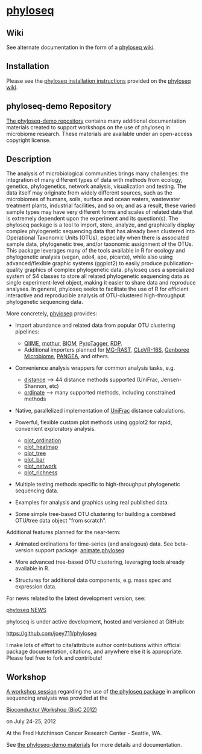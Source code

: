 # [phyloseq](http://joey711.github.com/phyloseq/)

## Wiki
See alternate documentation in the form of a [phyloseq wiki](https://github.com/joey711/phyloseq/wiki).

## Installation
Please see the [phyloseq installation instructions](http://joey711.github.com/phyloseq/Installation) provided on the [phyloseq wiki](https://github.com/joey711/phyloseq/wiki).

## phyloseq-demo Repository
[The phyloseq-demo repository](https://github.com/joey711/phyloseq-demo) contains many additional documentation materials created to support workshops on the use of phyloseq in microbiome research. These materials are available under an open-access copyright license.

## Description

The analysis of microbiological communities brings many challenges: the integration of many different types of data with methods from ecology, genetics, phylogenetics, network analysis, visualization and testing. The data itself may originate from widely different sources, such as the microbiomes of humans, soils, surface and ocean waters, wastewater treatment plants, industrial facilities, and so on; and as a result, these varied sample types may have very different forms and scales of related data that is extremely dependent upon the experiment and its question(s). The phyloseq package is a tool to import, store, analyze, and graphically display complex phylogenetic sequencing data that has already been clustered into Operational Taxonomic Units (OTUs), especially when there is associated sample data, phylogenetic tree, and/or taxonomic assignment of the OTUs. This package leverages many of the tools available in R for ecology and phylogenetic analysis (vegan, ade4, ape, picante), while also using advanced/flexible graphic systems (ggplot2) to easily produce publication-quality graphics of complex phylogenetic data. phyloseq uses a specialized system of S4 classes to store all related phylogenetic sequencing data as single experiment-level object, making it easier to share data and reproduce analyses. In general, phyloseq seeks to facilitate the use of R for efficient interactive and reproducible analysis of OTU-clustered high-throughput phylogenetic sequencing data.

More concretely, [phyloseq](http://joey711.github.com/phyloseq/) provides:

 * Import abundance and related data from popular OTU clustering pipelines:
	- [QIIME](http://qiime.org/), [mothur](http://www.mothur.org/), [BIOM](http://www.qiime.org/svn_documentation/documentation/biom_format.html), [PyroTagger](http://pyrotagger.jgi-psf.org/cgi-bin/index.pl), [RDP](http://pyro.cme.msu.edu/). 
 	- Additional importers planned for [MG-RAST](http://metagenomics.anl.gov/), [CLoVR-16S](http://clovr.org/methods/clovr-16s/), [Genboree Microbiome](http://genboree.org/theCommons/projects/pub-gen-microbiome), [PANGEA](http://www.microgator.org/pangea/), and others.

 * Convenience analysis wrappers for common analysis tasks, e.g.
	- [distance](http://joey711.github.com/phyloseq/distance)  --> 44 distance methods supported (UniFrac, Jensen-Shannon, etc)
	- [ordinate](http://joey711.github.com/phyloseq/ordinate)  --> many supported methods, including constrained methods

 * Native, parallelized implementation of [UniFrac](http://joey711.github.com/phyloseq/Fast-Parallel-UniFrac) distance calculations.

 * Powerful, flexible custom plot methods using ggplot2 for rapid, convenient exploratory analysis.
	- [plot_ordination](http://joey711.github.com/phyloseq/plot_ordination-examples)
	- [plot_heatmap](http://joey711.github.com/phyloseq/plot_heatmap-examples)
	- [plot_tree](http://joey711.github.com/phyloseq/plot_tree-examples)
	- [plot_bar](http://joey711.github.com/phyloseq/plot_bar-examples)
	- [plot_network](http://joey711.github.com/phyloseq/plot_network-examples)
	- [plot_richness](http://joey711.github.com/phyloseq/plot_richness-examples)

 * Multiple testing methods specific to high-throughput phylogenetic sequencing data.

 * Examples for analysis and graphics using real published data.

 * Some simple tree-based OTU clustering for building a combined OTU/tree data object "from scratch".

Additional features planned for the near-term:

 * Animated ordinations for time-series (and analogous) data.
	See beta-version support package: [animate.phyloseq](https://github.com/joey711/animate.phyloseq)

 * More advanced tree-based OTU clustering, leveraging tools already available in R.

 * Structures for additional data components, e.g. mass spec and expression data.

For news related to the latest development version, see:

[phyloseq NEWS](https://github.com/joey711/phyloseq/blob/master/inst/NEWS)

phyloseq is under active development, hosted and versioned at GitHub:

https://github.com/joey711/phyloseq

I make lots of effort to cite/attribute author contributions within official package documentation, citations, and anywhere else it is appropriate. Please feel free to fork and contribute!

## Workshop
[A workshop session](https://secure.bioconductor.org/BioC2012/labs.php) regarding the use of [the phyloseq package](http://joey711.github.com/phyloseq/) in amplicon sequencing analysis was provided at the

[Bioconductor Workshop (BioC 2012)](https://secure.bioconductor.org/BioC2012/)

on July 24-25, 2012 

At the Fred Hutchinson Cancer Research Center - Seattle, WA.

See [the phyloseq-demo materials](https://github.com/joey711/phyloseq-demo) for more details and documentation. 